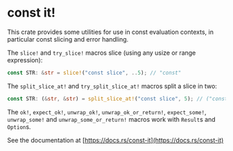 # const it!

This crate provides some utilities for use in const evaluation contexts, in particular
const slicing and error handling.

The `slice!` and `try_slice!` macros slice (using any usize or range expression):
```rust
const STR: &str = slice!("const slice", ..5); // "const"
```

The `split_slice_at!` and `try_split_slice_at!` macros split a slice in two:
```rust
const STR: (&str, &str) = split_slice_at!("const slice", 5); // ("const", " slice")
```

The `ok!`, `expect_ok!`, `unwrap_ok!`, `unwrap_ok_or_return!`, `expect_some!`, `unwrap_some!`
and `unwrap_some_or_return!` macros work with `Result`s and `Option`s.

See the documentation at [https://docs.rs/const-it](https://docs.rs/const-it)
